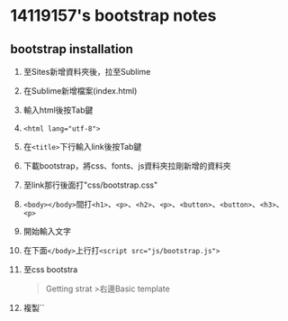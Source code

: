 # 14119157's bootstrap notes
## bootstrap installation
1. 至Sites新增資料夾後，拉至Sublime
2. 在Sublime新增檔案(index.html)
3. 輸入html後按Tab鍵
4. ``<html lang="utf-8">``
5. 在``<title>``下行輸入link後按Tab鍵
6. 下載bootstrap，將css、fonts、js資料夾拉剛新增的資料夾
7. 至link那行後面打"css/bootstrap.css"
8. ``<body></body>``間打``<h1>``、``<p>``、``<h2>``、``<p>``、``<button>``、``<button>``、``<h3>``、``<p>``
9. 開始輸入文字
10. 在下面``</body>``上行打``<script src="js/bootstrap.js">``
11. 至css bootstra
    >Getting strat >右邊Basic template
12. 複製``<!-- jQuery (necessary for Bootstrap's JavaScript plugins) -->
    <script src="https://ajax.googleapis.com/ajax/libs/jquery/1.11.2/jquery.min.js">``
13. 在上面的``<body>``下面打``<div>``
14. 把後面的``</div>``拉至內容的結尾
15. 上面的``<div>``內打class="container"(置中)
    * ``<div class="container-fluid">``(佔滿頁面)
16. ``<div class="col-md-6">``(分欄位)加至`<h1>`上行
    * xs>768px以下、sm>768~992px、md>992~1200px、lg>1200px以上 (size)
17. ``<img src="圖片網址" style="width:100%">``
    * style="width:100%"(圖片大小)
    * ``<div class="row">``(增加可讀性，可加可不加)
    
    **加間隔**     
    * 在分欄位後打col-md-offset-1(左右各縮1)     
    * 視窗拉大後跑位的調整>後面再加最前面的size，然後 - 0，
      拉大後就可正常     
      EX:``<div class='col-sm-4 col-xs-10 col-xs-offset-1 col-sm-offset-0'>``       


18. 先另開一個在css 新增檔案，輸入main.css ，然後存檔    
19.　之後打 `body{    
    　              font-family: "字體";    
                  }` (改字體－網頁：font-family)     
20. 回至index.html 在分欄位那行裡打features(名稱以對應檔案)
21. 在想強調內文前輸入`<p class="lead">` (突顯字)
22. 至components bootstrap選擇圖示後，在至index.html在任一想放的位置打`<i class="~~~~"></i>`
23. 複製`<title>`下面那行，把後面的bootstrap改main
24. 在main.css打`.features .glyphicon{    
                     font-size:32px;    
                     color:res;    
                    }`  (改圖示大小、顏色)
25. 在頁面最下做頁角 > 在內文下輸入`<footer class="container-fluid>`
26. 再至main.css打`footer{     
                        background-color:顏色
                        }`    
27. 後回至index.html將頁角劃分欄位和置中 > 輸入`<div class="col-md-4">`
					`<div class="container">`
28. 輸入標題`<h4>link</h4>`      
    *`<ul class="list-unstyle">`(消除點)
29. 連結網址 > `<li><a href="網址">Home</a></li>`    
               `<li>~~~~~~~</li>`       
               `<li>~~~~~~~</li>`     
               `</ul>`
            `</div>`    
30. 
